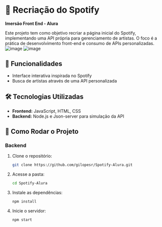 # 🎵 Recriação do Spotify  
**Imersão Front End - Alura**  

Este projeto tem como objetivo recriar a página inicial do Spotify, implementando uma API própria para gerenciamento de artistas. O foco é a prática de desenvolvimento front-end e consumo de APIs personalizadas.  
![image](https://github.com/user-attachments/assets/e774a569-f459-4b8d-a207-3a209002b60c)
![image](https://github.com/user-attachments/assets/0c5bb66f-81f8-4d1d-9565-5ca22cfaa706)

## 🚀 Funcionalidades  
- Interface interativa inspirada no Spotify  
- Busca de artistas através de uma API personalizada  

## 🛠️ Tecnologias Utilizadas  
- **Frontend:** JavaScript, HTML, CSS  
- **Backend:** Node.js e Json-server para simulação da API  


## 📌 Como Rodar o Projeto

### Backend
1. Clone o repositório:
   ```bash
   git clone https://github.com/gilopesr/Spotify-Alura.git
   ```
2. Acesse a pasta:
   ```bash
   cd Spotify-Alura
   ```
3. Instale as dependências:
   ```bash
   npm install
   ```
4. Inicie o servidor:
   ```bash
   npm start
   ```
